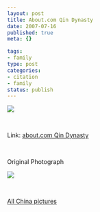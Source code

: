 ```yaml
--- 
layout: post
title: About.com Qin Dynasty
date: 2007-07-16
published: true
meta: {}

tags: 
- family
type: post
categories: 
- citation
- family
status: publish
---
```



![](http://media.eick.us/2011/05/465174961_26737bbd7d.jpg) 

 

 

 

Link: [about.com Qin Dynasty](http://archaeology.about.com/od/qterms/g/qin.htm)

 

 

 

Original Photograph

 

![](http://media.eick.us/2011/05/175234107_5429f1cae2.jpg) 

 

 

 

[All China pictures](http://www.flickr.com/photos/andreweick/tags/china/show/)

